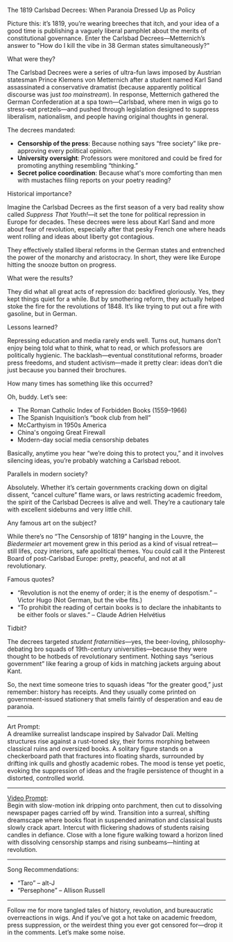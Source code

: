 The 1819 Carlsbad Decrees: When Paranoia Dressed Up as Policy

Picture this: it’s 1819, you’re wearing breeches that itch, and your idea of a good time is publishing a vaguely liberal pamphlet about the merits of constitutional governance. Enter the Carlsbad Decrees—Metternich’s answer to "How do I kill the vibe in 38 German states simultaneously?"

What were they?

The Carlsbad Decrees were a series of ultra-fun laws imposed by Austrian statesman Prince Klemens von Metternich after a student named Karl Sand assassinated a conservative dramatist (because apparently political discourse was just *too mainstream*). In response, Metternich gathered the German Confederation at a spa town—Carlsbad, where men in wigs go to stress-eat pretzels—and pushed through legislation designed to suppress liberalism, nationalism, and people having original thoughts in general.

The decrees mandated:

- **Censorship of the press**: Because nothing says “free society” like pre-approving every political opinion.
- **University oversight**: Professors were monitored and could be fired for promoting anything resembling “thinking.”
- **Secret police coordination**: Because what's more comforting than men with mustaches filing reports on your poetry reading?

Historical importance?

Imagine the Carlsbad Decrees as the first season of a very bad reality show called *Suppress That Youth!*—it set the tone for political repression in Europe for decades. These decrees were less about Karl Sand and more about fear of revolution, especially after that pesky French one where heads went rolling and ideas about liberty got contagious.

They effectively stalled liberal reforms in the German states and entrenched the power of the monarchy and aristocracy. In short, they were like Europe hitting the snooze button on progress.

What were the results?

They did what all great acts of repression do: backfired gloriously. Yes, they kept things quiet for a while. But by smothering reform, they actually helped stoke the fire for the revolutions of 1848. It’s like trying to put out a fire with gasoline, but in German.

Lessons learned?

Repressing education and media rarely ends well. Turns out, humans don’t enjoy being told what to think, what to read, or which professors are politically hygienic. The backlash—eventual constitutional reforms, broader press freedoms, and student activism—made it pretty clear: ideas don’t die just because you banned their brochures.

How many times has something like this occurred?

Oh, buddy. Let’s see:

- The Roman Catholic Index of Forbidden Books (1559–1966)
- The Spanish Inquisition’s “book club from hell”
- McCarthyism in 1950s America
- China's ongoing Great Firewall
- Modern-day social media censorship debates

Basically, anytime you hear “we’re doing this to protect you,” and it involves silencing ideas, you’re probably watching a Carlsbad reboot.

Parallels in modern society?

Absolutely. Whether it’s certain governments cracking down on digital dissent, “cancel culture” flame wars, or laws restricting academic freedom, the spirit of the Carlsbad Decrees is alive and well. They’re a cautionary tale with excellent sideburns and very little chill.

Any famous art on the subject?

While there’s no “The Censorship of 1819” hanging in the Louvre, the *Biedermeier* art movement grew in this period as a kind of visual retreat—still lifes, cozy interiors, safe apolitical themes. You could call it the Pinterest Board of post-Carlsbad Europe: pretty, peaceful, and not at all revolutionary.

Famous quotes?

- “Revolution is not the enemy of order; it is the enemy of despotism.” – Victor Hugo (Not German, but the vibe fits.)
- “To prohibit the reading of certain books is to declare the inhabitants to be either fools or slaves.” – Claude Adrien Helvétius

Tidbit?

The decrees targeted *student fraternities*—yes, the beer-loving, philosophy-debating bro squads of 19th-century universities—because they were thought to be hotbeds of revolutionary sentiment. Nothing says “serious government” like fearing a group of kids in matching jackets arguing about Kant.

So, the next time someone tries to squash ideas “for the greater good,” just remember: history has receipts. And they usually come printed on government-issued stationery that smells faintly of desperation and eau de paranoia.

---

Art Prompt:  
A dreamlike surrealist landscape inspired by Salvador Dalí. Melting structures rise against a rust-toned sky, their forms morphing between classical ruins and oversized books. A solitary figure stands on a checkerboard path that fractures into floating shards, surrounded by drifting ink quills and ghostly academic robes. The mood is tense yet poetic, evoking the suppression of ideas and the fragile persistence of thought in a distorted, controlled world.

---

[Video Prompt](https://www.tiktok.com/tiktokstudio/content):  
Begin with slow-motion ink dripping onto parchment, then cut to dissolving newspaper pages carried off by wind. Transition into a surreal, shifting dreamscape where books float in suspended animation and classical busts slowly crack apart. Intercut with flickering shadows of students raising candles in defiance. Close with a lone figure walking toward a horizon lined with dissolving censorship stamps and rising sunbeams—hinting at revolution.

---

Song Recommendations:
- “Taro” – alt-J  
- “Persephone” – Allison Russell  

---

Follow me for more tangled tales of history, revolution, and bureaucratic overreactions in wigs. And if you’ve got a hot take on academic freedom, press suppression, or the weirdest thing you ever got censored for—drop it in the comments. Let’s make some noise.
